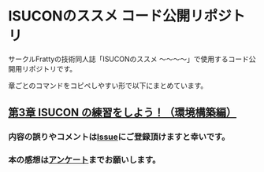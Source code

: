 # ISUCONのススメ コード公開リポジトリ
サークルFrattyの技術同人誌「ISUCONのススメ ～～～～」で使用するコード公開用リポジトリです。

章ごとのコマンドをコピペしやすい形で以下にまとめています。

## [第3章 ISUCON の練習をしよう！（環境構築編）](snippet/ch03.md)

### 内容の誤りやコメントは[Issue](https://github.com/team-fratty/tbf9code/issues/new)にご登録頂けますと幸いです。

### 本の感想は[アンケート](https://forms.gle/evErumGKBPowvBFE7)までお願いします。
